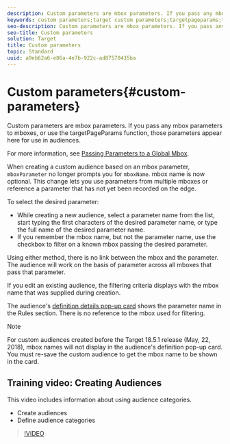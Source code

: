 ```yaml
---
description: Custom parameters are mbox parameters. If you pass any mbox parameters to mboxes, or use the targetPageParams function, those parameters appear here for use in audiences.
keywords: custom parameters;target custom parameters;targetpageparams;targeting mbox parameters
seo-description: Custom parameters are mbox parameters. If you pass any mbox parameters to mboxes, or use the targetPageParams function, those parameters appear here for use in audiences.
seo-title: Custom parameters
solution: Target
title: Custom parameters
topic: Standard
uuid: a9eb62a6-e86a-4e7b-922c-ad87570435ba
---
```


# Custom parameters{#custom-parameters}

Custom parameters are mbox parameters. If you pass any mbox parameters to mboxes, or use the targetPageParams function, those parameters appear here for use in audiences.

For more information, see [Passing Parameters to a Global Mbox](https://marketing.adobe.com/resources/help/en_US/target/ov/c_pass_parameters_to_global_mbox.html).

When creating a custom audience based on an mbox parameter, `mboxParameter` no longer prompts you for `mboxName`. mbox name is now optional. This change lets you use parameters from multiple mboxes or reference a parameter that has not yet been recorded on the edge.

To select the desired parameter:

* While creating a new audience, select a parameter name from the list, start typing the first characters of the desired parameter name, or type the full name of the desired parameter name. 
* If you remember the mbox name, but not the parameter name, use the checkbox to filter on a known mbox passing the desired parameter.

Using either method, there is no link between the mbox and the parameter. The audience will work on the basis of parameter across all mboxes that pass that parameter.

If you edit an existing audience, the filtering criteria displays with the mbox name that was supplied during creation.

The audience's [definition details pop-up card](../../../c-target/c-audiences/audiences.md#section_11B9C4A777E14D36BA1E925021945780) shows the parameter name in the Rules section. There is no reference to the mbox used for filtering.

>[!NOTE]
>
>For custom audiences created before the Target 18.5.1 release (May, 22, 2018), mbox names will not display in the audience's definition pop-up card. You must re-save the custom audience to get the mbox name to be shown in the card.

## Training video: Creating Audiences

This video includes information about using audience categories.

* Create audiences 
* Define audience categories

>[!VIDEO](https://video.tv.adobe.com/v/17392)